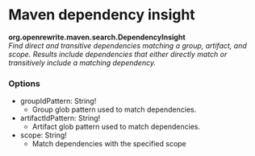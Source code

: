 # Maven dependency insight

**org.openrewrite.maven.search.DependencyInsight**  
_Find direct and transitive dependencies matching a group, artifact, and scope. Results include dependencies that either directly match or transitively include a matching dependency._

### Options

* groupIdPattern: String!
	* Group glob pattern used to match dependencies.
* artifactIdPattern: String!
	* Artifact glob pattern used to match dependencies.
* scope: String!
	* Match dependencies with the specified scope


